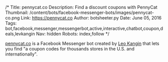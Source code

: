 /*
Title: pennycat.co
Description: Find a discount coupons with PennyCat
Thumbnail: /content/bots/facebook-messenger-bots/images/pennycat-co.png
Link: https://pennycat.co
Author: botsheeter.py
Date: June 05, 2016
Tags: bot,facebook,messenger,messengerbot,active,interactive,chatbot,coupon,deals,levkangin
Nav: hidden
Robots: index,follow
*/

[pennycat.co](https://pennycat.co) is a Facebook Messenger bot created by [Leo Kangin](https://twitter.com/levkangin) that lets you find "a coupon codes for thousands stores in the U.S. and internationally".
